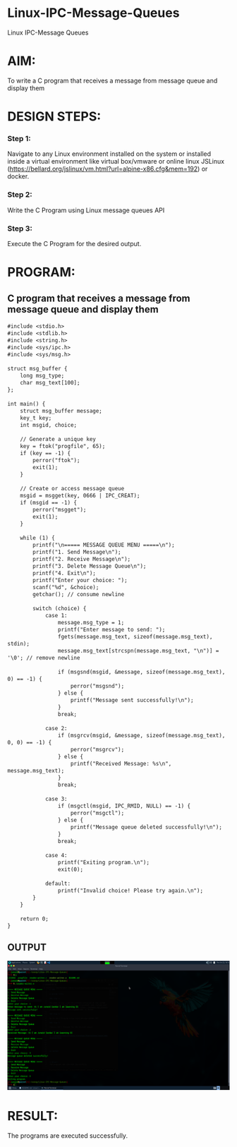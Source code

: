 # Linux-IPC-Message-Queues
Linux IPC-Message Queues

# AIM:
To write a C program that receives a message from message queue and display them

# DESIGN STEPS:

### Step 1:

Navigate to any Linux environment installed on the system or installed inside a virtual environment like virtual box/vmware or online linux JSLinux (https://bellard.org/jslinux/vm.html?url=alpine-x86.cfg&mem=192) or docker.

### Step 2:

Write the C Program using Linux message queues API 

### Step 3:

Execute the C Program for the desired output. 

# PROGRAM:

## C program that receives a message from message queue and display them

```
#include <stdio.h>
#include <stdlib.h>
#include <string.h>
#include <sys/ipc.h>
#include <sys/msg.h>

struct msg_buffer {
    long msg_type;
    char msg_text[100];
};

int main() {
    struct msg_buffer message;
    key_t key;
    int msgid, choice;

    // Generate a unique key
    key = ftok("progfile", 65);
    if (key == -1) {
        perror("ftok");
        exit(1);
    }

    // Create or access message queue
    msgid = msgget(key, 0666 | IPC_CREAT);
    if (msgid == -1) {
        perror("msgget");
        exit(1);
    }

    while (1) {
        printf("\n===== MESSAGE QUEUE MENU =====\n");
        printf("1. Send Message\n");
        printf("2. Receive Message\n");
        printf("3. Delete Message Queue\n");
        printf("4. Exit\n");
        printf("Enter your choice: ");
        scanf("%d", &choice);
        getchar(); // consume newline

        switch (choice) {
            case 1:
                message.msg_type = 1;
                printf("Enter message to send: ");
                fgets(message.msg_text, sizeof(message.msg_text), stdin);
                message.msg_text[strcspn(message.msg_text, "\n")] = '\0'; // remove newline

                if (msgsnd(msgid, &message, sizeof(message.msg_text), 0) == -1) {
                    perror("msgsnd");
                } else {
                    printf("Message sent successfully!\n");
                }
                break;

            case 2:
                if (msgrcv(msgid, &message, sizeof(message.msg_text), 0, 0) == -1) {
                    perror("msgrcv");
                } else {
                    printf("Received Message: %s\n", message.msg_text);
                }
                break;

            case 3:
                if (msgctl(msgid, IPC_RMID, NULL) == -1) {
                    perror("msgctl");
                } else {
                    printf("Message queue deleted successfully!\n");
                }
                break;

            case 4:
                printf("Exiting program.\n");
                exit(0);

            default:
                printf("Invalid choice! Please try again.\n");
        }
    }

    return 0;
}
```
## OUTPUT
![alt text](<Screenshot at 2025-10-23 10-13-22.png>)

# RESULT:
The programs are executed successfully.
